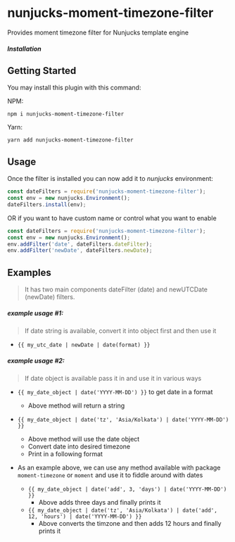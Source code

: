 # nunjucks-moment-timezone-filter
Provides moment timezone filter for Nunjucks template engine

##### Installation

Getting Started
---------------

You may install this plugin with this command:

NPM:
```shell
npm i nunjucks-moment-timezone-filter
```

Yarn:
```shell
yarn add nunjucks-moment-timezone-filter
```

Usage
-----

Once the filter is installed you can now add it to *nunjucks* environment:

```js
const dateFilters = require('nunjucks-moment-timezone-filter');
const env = new nunjucks.Environment();
dateFilters.install(env);
```
OR if you want to have custom name or control what you want to enable
```js
const dateFilters = require('nunjucks-moment-timezone-filter');
const env = new nunjucks.Environment();
env.addFilter('date', dateFilters.dateFilter);
env.addFilter('newDate', dateFilters.newDate);
```

Examples
--------

> It has two main components dateFilter (date) and newUTCDate (newDate) filters.
##### example usage #1:
> If date string is available, convert it into object first and then use it
* `{{ my_utc_date | newDate | date(format) }}`
 
##### example usage #2:
> If date object is available pass it in and use it in various ways
* `{{ my_date_object | date('YYYY-MM-DD') }}` to get date in a format
    * Above method will return a string

* `{{ my_date_object | date('tz', 'Asia/Kolkata') | date('YYYY-MM-DD') }}`
    * Above method will use the date object
    * Convert date into desired timezone
    * Print in a following format

* As an example above, we can use any method available with package `moment-timezone` or `moment` and use it to fiddle around with dates
    * ``{{ my_date_object | date('add', 3, 'days') | date('YYYY-MM-DD') }}``
        * Above adds three days and finally prints it
    * `{{ my_date_object | date('tz', 'Asia/Kolkata') | date('add', 12, 'hours') | date('YYYY-MM-DD') }}`
        * Above converts the timzone and then adds 12 hours and finally prints it
